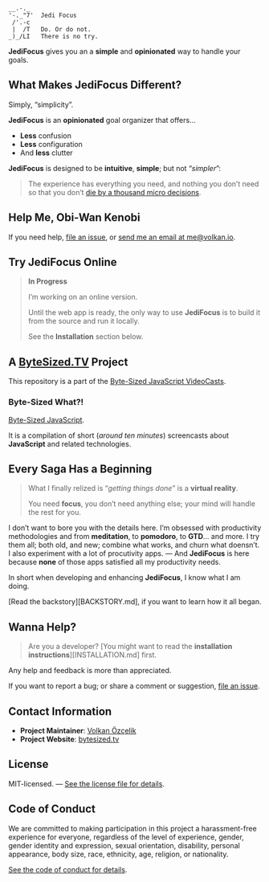 ```text
__.-._  
'-._"7'  Jedi Focus
 /'.-c
 |  /T   Do. Or do not.
_)_/LI   There is no try.
```

**JediFocus** gives you an a **simple** and **opinionated** way to handle your goals. 

## What Makes **JediFocus** Different?

Simply, “simplicity”.

**JediFocus** is an **opinionated** goal organizer that offers…

* **Less** confusion
* **Less** configuration
* And **less** clutter

**JediFocus** is designed to be **intuitive**, **simple**; but not “*simpler*”:

> The experience has everything you need, and nothing you don’t need so that you don’t [die by a thousand micro decisions][limited-resources].

## Help Me, Obi-Wan Kenobi

If you need help, [file an issue][ticket], or [send me an email at me@volkan.io][email].

## Try **JediFocus** Online

> **In Progress**
>
> I’m working on an online version. 
>
> Until the web app is ready, the only way to use **JediFocus** is to build it from the source and run it locally.
>
> See the **Installation** section below.

## A [ByteSized.TV][vidcast] Project

This repository is a part of the [Byte-Sized JavaScript VideoCasts][vidcast].

### Byte-Sized What?!

[Byte-Sized JavaScript][vidcast].

It is a compilation of short (*around ten minutes*) screencasts about **JavaScript** and related technologies.

## Every Saga Has a Beginning

> What I finally relized is “*getting things done*” is a **virtual reality**. 
>
> You need **focus**, you don’t need anything else; your mind will handle the rest for you.

I don’t want to bore you with the details here. I’m obsessed with productivity methodologies and from **meditation**, to **pomodoro**, to **GTD**… and more. I try them all; both old, and new; combine what works, and churn what doensn’t. I also experiment with a lot of procutivity apps. — And **JediFocus** is here because **none** of those apps satisfied all my productivity needs.

In short when developing and enhancing **JediFocus**, I know what I am doing.

[Read the backstory][BACKSTORY.md], if you want to learn how it all began.


## Wanna Help?

> Are you a developer? [You might want to read the **installation instructions**][INSTALLATION.md] first.

Any help and feedback is more than appreciated.

If you want to report a bug; or share a comment or suggestion, [file an issue][ticket].

## Contact Information

* **Project Maintainer**: [Volkan Özçelik](https://volkan.io/)
* **Project Website**: [bytesized.tv](https://bytesized.tv/)

## License

MIT-licensed. — [See the license file for details](LICENSE.md).

## Code of Conduct

We are committed to making participation in this project a harassment-free experience for everyone, regardless of the level of experience, gender, gender identity and expression, sexual orientation, disability, personal appearance, body size, race, ethnicity, age, religion, or nationality.

[See the code of conduct for details](CODE_OF_CONDUCT.md).

[email]: mailto:me@volkan.io
[firebase]: https://firebase.google.com "Firebase helps you build better mobile apps"
[jfdi-manifesto]: https://gist.github.com/v0lkan/2731233 "The JFDI Manifesto"
[jfdi]: https://github.com/v0lkan/jfdi "JFDI: A Hacker’s Way of Getting Stuff Done"
[limited-resources]: https://www.youtube.com/watch?v=FKTxC9pl-WM "Making Badass Developers"
[node]: https://nodejs.org/en/ "Node.js"
[ticket]: https://github.com/jsbites/jedifocus/issues/new "Create a New Issue"
[vidcast]: https://bytesized.tv/ "ByteSized.TV"
[yarn]: https://yarnpkg.com "Yarn: Fast, Reliable, and Secure Dependency Management"
